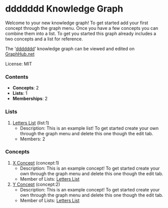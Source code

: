 # ddddddd Knowledge Graph

Welcome to your new knowledge graph! To get started add your first concept through the graph menu. Once you have a few concepts you can combine them into a list. To get you started this graph already includes a two concepts and a list for reference.

The '[ddddddd](https://graphhub.net/ddddddd)' knowledge graph can be viewed and edited on [GraphHub.net](https://graphhub.net)

License: MIT
### Contents
- **Concepts**: 2
- **Lists**: 1
- **Memberships**: 2
### Lists
1. [Letters List](https://graphhub.net/ddddddd/list/letters-list?id=1) (list:1)
   - Description: This is an example list! To get started create your own through the graph menu and delete this one though the edit tab.
   - Members: 2
### Concepts
1. [X Concept](https://graphhub.net/ddddddd/concept/x-concept?id=1) (concept:1)
   - Description: This is an example concept! To get started create your own through the graph menu and delete this one though the edit tab.
   - Member of Lists: [Letters List](https://graphhub.net/ddddddd/list/letters-list?id=1)
1. [Y Concept](https://graphhub.net/ddddddd/concept/y-concept?id=2) (concept:2)
   - Description: This is an example concept! To get started create your own through the graph menu and delete this one though the edit tab.
   - Member of Lists: [Letters List](https://graphhub.net/ddddddd/list/letters-list?id=1)
